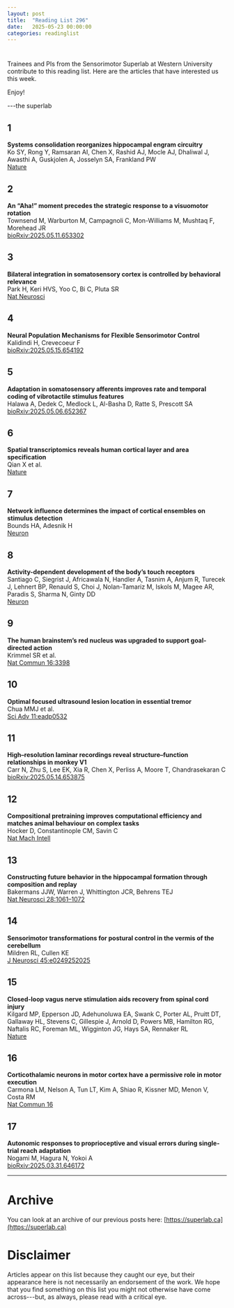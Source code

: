 ```yaml
---
layout: post
title:  "Reading List 296"
date:   2025-05-23 00:00:00
categories: readinglist
---
```


# 

Trainees and PIs from the Sensorimotor Superlab at Western University contribute to this reading list. Here are the articles that have interested us this week.  

Enjoy!  

---the superlab


## 1
**Systems consolidation reorganizes hippocampal engram circuitry**  
Ko SY, Rong Y, Ramsaran AI, Chen X, Rashid AJ, Mocle AJ, Dhaliwal J, Awasthi A, Guskjolen A, Josselyn SA, Frankland PW  
[Nature](http://dx.doi.org/10.1038/s41586-025-08993-1)

## 2
**An “Aha!” moment precedes the strategic response to a visuomotor rotation**  
Townsend M, Warburton M, Campagnoli C, Mon-Williams M, Mushtaq F, Morehead JR  
[bioRxiv:2025.05.11.653302](https://www.biorxiv.org/content/10.1101/2025.05.11.653302v1.abstract)

## 3
**Bilateral integration in somatosensory cortex is controlled by behavioral relevance**  
Park H, Keri HVS, Yoo C, Bi C, Pluta SR  
[Nat Neurosci](http://dx.doi.org/10.1038/s41593-025-01960-z)

## 4
**Neural Population Mechanisms for Flexible Sensorimotor Control**  
Kalidindi H, Crevecoeur F  
[bioRxiv:2025.05.15.654192](https://www.biorxiv.org/content/10.1101/2025.05.15.654192v1.abstract)

## 5
**Adaptation in somatosensory afferents improves rate and temporal coding of vibrotactile stimulus features**  
Halawa A, Dedek C, Medlock L, Al-Basha D, Ratte S, Prescott SA  
[bioRxiv:2025.05.06.652367](https://www.biorxiv.org/content/10.1101/2025.05.06.652367v1.abstract)

## 6
**Spatial transcriptomics reveals human cortical layer and area specification**  
Qian X et al.  
[Nature](http://dx.doi.org/10.1038/s41586-025-09010-1)

## 7
**Network influence determines the impact of cortical ensembles on stimulus detection**  
Bounds HA, Adesnik H  
[Neuron](http://dx.doi.org/10.1016/j.neuron.2025.04.023)

## 8
**Activity-dependent development of the body’s touch receptors**  
Santiago C, Siegrist J, Africawala N, Handler A, Tasnim A, Anjum R, Turecek J, Lehnert BP, Renauld S, Choi J, Nolan-Tamariz M, Iskols M, Magee AR, Paradis S, Sharma N, Ginty DD  
[Neuron](http://dx.doi.org/10.1016/j.neuron.2025.04.015)

## 9
**The human brainstem’s red nucleus was upgraded to support goal-directed action**  
Krimmel SR et al.  
[Nat Commun 16:3398](http://dx.doi.org/10.1038/s41467-025-58172-z)

## 10
**Optimal focused ultrasound lesion location in essential tremor**  
Chua MMJ et al.  
[Sci Adv 11:eadp0532](http://dx.doi.org/10.1126/sciadv.adp0532)

## 11
**High–resolution laminar recordings reveal structure–function relationships in monkey V1**  
Carr N, Zhu S, Lee EK, Xia R, Chen X, Perliss A, Moore T, Chandrasekaran C  
[bioRxiv:2025.05.14.653875](https://www.biorxiv.org/content/10.1101/2025.05.14.653875v1.abstract)

## 12
**Compositional pretraining improves computational efficiency and matches animal behaviour on complex tasks**  
Hocker D, Constantinople CM, Savin C  
[Nat Mach Intell](http://dx.doi.org/10.1038/s42256-025-01029-3)

## 13
**Constructing future behavior in the hippocampal formation through composition and replay**  
Bakermans JJW, Warren J, Whittington JCR, Behrens TEJ  
[Nat Neurosci 28:1061–1072](http://dx.doi.org/10.1038/s41593-025-01908-3)

## 14
**Sensorimotor transformations for postural control in the vermis of the cerebellum**  
Mildren RL, Cullen KE  
[J Neurosci 45:e0249252025](http://dx.doi.org/10.1523/JNEUROSCI.0249-25.2025)

## 15
**Closed-loop vagus nerve stimulation aids recovery from spinal cord injury**  
Kilgard MP, Epperson JD, Adehunoluwa EA, Swank C, Porter AL, Pruitt DT, Gallaway HL, Stevens C, Gillespie J, Arnold D, Powers MB, Hamilton RG, Naftalis RC, Foreman ML, Wigginton JG, Hays SA, Rennaker RL  
[Nature](http://dx.doi.org/10.1038/s41586-025-09028-5)

## 16
**Corticothalamic neurons in motor cortex have a permissive role in motor execution**  
Carmona LM, Nelson A, Tun LT, Kim A, Shiao R, Kissner MD, Menon V, Costa RM  
[Nat Commun 16](http://dx.doi.org/10.1038/s41467-025-59954-1)

## 17
**Autonomic responses to proprioceptive and visual errors during single-trial reach adaptation**  
Nogami M, Hagura N, Yokoi A  
[bioRxiv:2025.03.31.646172](https://www.biorxiv.org/content/10.1101/2025.03.31.646172v2)

---

# Archive
You can look at an archive of our previous posts here: [https://superlab.ca](https://superlab.ca)


# Disclaimer
Articles appear on this list because they caught our eye, but their appearance here is not necessarily an endorsement of the work. We hope that you find something on this list you might not otherwise have come across---but, as always, please read with a critical eye.
